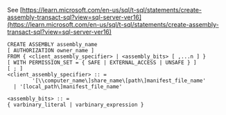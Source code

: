 See [https://learn.microsoft.com/en-us/sql/t-sql/statements/create-assembly-transact-sql?view=sql-server-ver16](https://learn.microsoft.com/en-us/sql/t-sql/statements/create-assembly-transact-sql?view=sql-server-ver16)
```
CREATE ASSEMBLY assembly_name  
[ AUTHORIZATION owner_name ]  
FROM { <client_assembly_specifier> | <assembly_bits> [ ,...n ] }  
[ WITH PERMISSION_SET = { SAFE | EXTERNAL_ACCESS | UNSAFE } ]  
[ ; ]  
<client_assembly_specifier> :: =  
        '[\\computer_name\]share_name\[path\]manifest_file_name'  
  | '[local_path\]manifest_file_name'  
  
<assembly_bits> :: =  
{ varbinary_literal | varbinary_expression }
```
